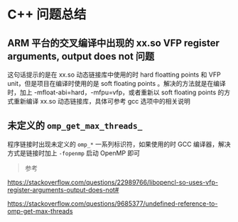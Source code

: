 # C++ 问题总结

## ARM 平台的交叉编译中出现的 xx.so VFP register arguments, output does not 问题

这句话提示的是在 xx.so 动态链接库中使用的时 hard floatting points 和 VFP unit，但是项目在编译时使用的是 soft floating points 。解决的方法就是在编译时，加上 -mfloat-abi=hard，-mfpu=vfp，或者重新以 soft floating points 的方式重新编译 xx.so 动态链接库，具体可参考 gcc 选项中的相关说明

## 未定义的 `omp_get_max_threads_`

程序链接时出现未定义的 `omp_*` 一系列标识符，如果使用的时 GCC 编译器，解决方式是链接时加上 `-fopenmp` 启动 OpenMP 即可

> 参考 

https://stackoverflow.com/questions/22989766/libopencl-so-uses-vfp-register-arguments-output-does-not#

https://stackoverflow.com/questions/9685377/undefined-reference-to-omp-get-max-threads